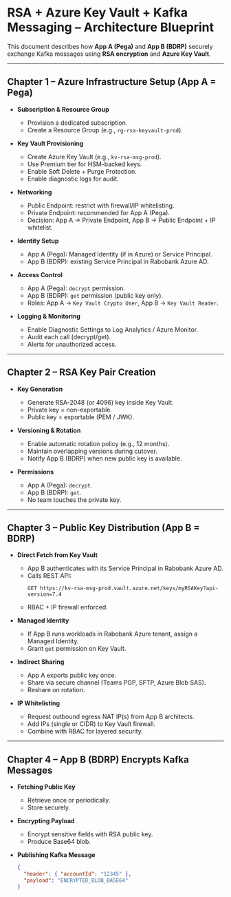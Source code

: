 # RSA + Azure Key Vault + Kafka Messaging – Architecture Blueprint

This document describes how **App A (Pega)** and **App B (BDRP)** securely exchange Kafka messages using **RSA encryption** and **Azure Key Vault**.

---

## Chapter 1 – Azure Infrastructure Setup (App A = Pega)

- **Subscription & Resource Group**  
  - Provision a dedicated subscription.  
  - Create a Resource Group (e.g., `rg-rsa-keyvault-prod`).  

- **Key Vault Provisioning**  
  - Create Azure Key Vault (e.g., `kv-rsa-msg-prod`).  
  - Use Premium tier for HSM-backed keys.  
  - Enable Soft Delete + Purge Protection.  
  - Enable diagnostic logs for audit.  

- **Networking**  
  - Public Endpoint: restrict with firewall/IP whitelisting.  
  - Private Endpoint: recommended for App A (Pega).  
  - Decision: App A → Private Endpoint, App B → Public Endpoint + IP whitelist.  

- **Identity Setup**  
  - App A (Pega): Managed Identity (if in Azure) or Service Principal.  
  - App B (BDRP): existing Service Principal in Rabobank Azure AD.  

- **Access Control**  
  - App A (Pega): `decrypt` permission.  
  - App B (BDRP): `get` permission (public key only).  
  - Roles: App A → `Key Vault Crypto User`, App B → `Key Vault Reader`.  

- **Logging & Monitoring**  
  - Enable Diagnostic Settings to Log Analytics / Azure Monitor.  
  - Audit each call (decrypt/get).  
  - Alerts for unauthorized access.  

---

## Chapter 2 – RSA Key Pair Creation

- **Key Generation**  
  - Generate RSA-2048 (or 4096) key inside Key Vault.  
  - Private key = non-exportable.  
  - Public key = exportable (PEM / JWK).  

- **Versioning & Rotation**  
  - Enable automatic rotation policy (e.g., 12 months).  
  - Maintain overlapping versions during cutover.  
  - Notify App B (BDRP) when new public key is available.  

- **Permissions**  
  - App A (Pega): `decrypt`.  
  - App B (BDRP): `get`.  
  - No team touches the private key.  

---

## Chapter 3 – Public Key Distribution (App B = BDRP)

- **Direct Fetch from Key Vault**  
  - App B authenticates with its Service Principal in Rabobank Azure AD.  
  - Calls REST API:  
    ```http
    GET https://kv-rsa-msg-prod.vault.azure.net/keys/myRSAKey?api-version=7.4
    ```  
  - RBAC + IP firewall enforced.  

- **Managed Identity**  
  - If App B runs workloads in Rabobank Azure tenant, assign a Managed Identity.  
  - Grant `get` permission on Key Vault.  

- **Indirect Sharing**  
  - App A exports public key once.  
  - Share via secure channel (Teams PGP, SFTP, Azure Blob SAS).  
  - Reshare on rotation.  

- **IP Whitelisting**  
  - Request outbound egress NAT IP(s) from App B architects.  
  - Add IPs (single or CIDR) to Key Vault firewall.  
  - Combine with RBAC for layered security.  

---

## Chapter 4 – App B (BDRP) Encrypts Kafka Messages

- **Fetching Public Key**  
  - Retrieve once or periodically.  
  - Store securely.  

- **Encrypting Payload**  
  - Encrypt sensitive fields with RSA public key.  
  - Produce Base64 blob.  

- **Publishing Kafka Message**  
  ```json
  {
    "header": { "accountId": "12345" },
    "payload": "ENCRYPTED_BLOB_BASE64"
  }

